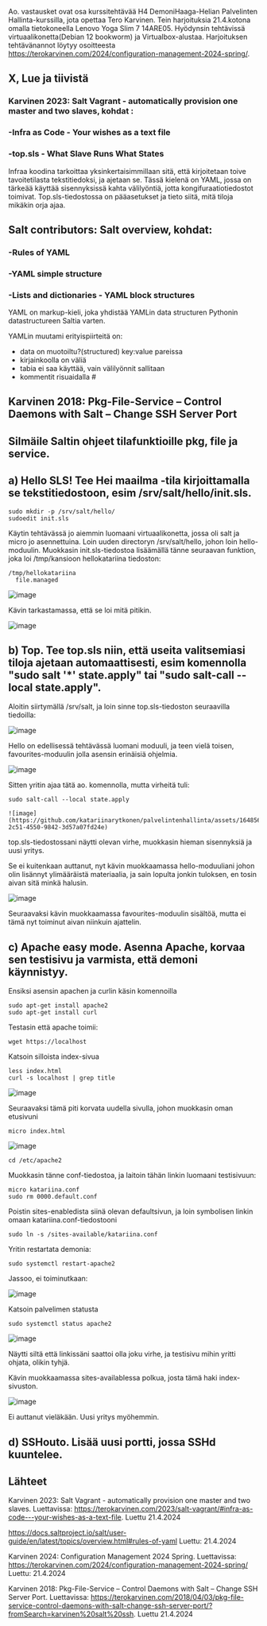 Ao. vastausket ovat osa kurssitehtävää H4 DemoniHaaga-Helian Palvelinten Hallinta-kurssilla, jota opettaa Tero Karvinen.
Tein harjoituksia 21.4.kotona omalla tietokoneella Lenovo Yoga Slim 7 14ARE05. Hyödynsin tehtävissä virtuaalikonetta(Debian 12 bookworm) ja Virtualbox-alustaa.
Harjoituksen tehtävänannot löytyy osoitteesta https://terokarvinen.com/2024/configuration-management-2024-spring/.

## X, Lue ja tiivistä
### Karvinen 2023: Salt Vagrant - automatically provision one master and two slaves, kohdat :
### -Infra as Code - Your wishes as a text file
### -top.sls - What Slave Runs What States

Infraa koodina tarkoittaa yksinkertaisimmillaan sitä, että kirjoitetaan toive tavoitetilasta tekstitiedoksi, ja ajetaan se. Tässä kielenä on YAML, jossa on tärkeää käyttää sisennyksissä kahta välilyöntiä, jotta kongifuraatiotiedostot toimivat. 
Top.sls-tiedostossa on pääasetukset ja tieto siitä, mitä tiloja mikäkin orja ajaa.  

## Salt contributors: Salt overview, kohdat:
### -Rules of YAML
### -YAML simple structure
### -Lists and dictionaries - YAML block structures

YAML on markup-kieli, joka yhdistää  YAMLin data structuren Pythonin datastructureen Saltia varten. 

YAMLin muutami erityispiirteitä on:
- data on muotoiltu?(structured) key:value pareissa
- kirjainkoolla on väliä
- tabia ei saa käyttää, vain välilyönnit sallitaan
- kommentit risuaidalla # 

## Karvinen 2018: Pkg-File-Service – Control Daemons with Salt – Change SSH Server Port

## Silmäile Saltin ohjeet tilafunktioille pkg, file ja service. 

## a) Hello SLS! Tee Hei maailma -tila kirjoittamalla se tekstitiedostoon, esim /srv/salt/hello/init.sls.

    sudo mkdir -p /srv/salt/hello/
    sudoedit init.sls
  
Käytin tehtävässä jo aiemmin luomaani virtuaalikonetta, jossa oli salt ja micro jo asennettuina.
Loin uuden directoryn /srv/salt/hello, johon loin hello-moduulin.
Muokkasin init.sls-tiedostoa lisäämällä tänne seuraavan funktion, joka loi /tmp/kansioon hellokatariina tiedoston:

    /tmp/hellokatariina
      file.managed

![image](https://github.com/katariinarytkonen/palvelintenhallinta/assets/164856665/b349132d-dc99-40a9-bdad-6b587eaaafc1)

Kävin tarkastamassa, että se loi mitä pitikin.

![image](https://github.com/katariinarytkonen/palvelintenhallinta/assets/164856665/196782e0-233a-4e30-8337-a1b782211bb2)

## b) Top. Tee top.sls niin, että useita valitsemiasi tiloja ajetaan automaattisesti, esim komennolla "sudo salt '*' state.apply" tai "sudo salt-call --local state.apply".

Aloitin siirtymällä /srv/salt, ja loin sinne top.sls-tiedoston seuraavilla tiedoilla:

![image](https://github.com/katariinarytkonen/palvelintenhallinta/assets/164856665/6404ad3a-f4a0-43c3-808d-aad1899c333f)

Hello on edellisessä tehtävässä luomani moduuli, ja teen vielä toisen, favourites-moduulin jolla asensin erinäisiä ohjelmia.

![image](https://github.com/katariinarytkonen/palvelintenhallinta/assets/164856665/36563782-93c3-4da2-9989-57b5cb50724a)

Sitten yritin ajaa tätä ao. komennolla, mutta virheitä tuli:

    sudo salt-call --local state.apply

    ![image](https://github.com/katariinarytkonen/palvelintenhallinta/assets/164856665/5fed0b80-2c51-4550-9842-3d57a07fd24e)

top.sls-tiedostossani näytti olevan virhe, muokkasin hieman sisennyksiä ja uusi yritys.

Se ei kuitenkaan auttanut, nyt kävin muokkaamassa hello-moduuliani johon olin lisännyt ylimääräistä materiaalia, ja sain lopulta jonkin tuloksen, en tosin aivan sitä minkä halusin.

![image](https://github.com/katariinarytkonen/palvelintenhallinta/assets/164856665/3984eaf2-f717-4903-97a3-ce4dde9d28dc)

Seuraavaksi kävin muokkaamassa favourites-moduulin sisältöä, mutta ei tämä nyt toiminut aivan niinkuin ajattelin.

## c) Apache easy mode. Asenna Apache, korvaa sen testisivu ja varmista, että demoni käynnistyy.

Ensiksi asensin apachen ja curlin käsin komennoilla

    sudo apt-get install apache2
    sudo apt-get install curl

Testasin että apache toimii:

    wget https://localhost
    
Katsoin silloista index-sivua 

    less index.html
    curl -s localhost | grep title

   ![image](https://github.com/katariinarytkonen/palvelintenhallinta/assets/164856665/133f16f8-223c-4fbc-949c-dc9bff434a10)

Seuraavaksi tämä piti korvata uudella sivulla, johon muokkasin oman etusivuni

    micro index.html
    
![image](https://github.com/katariinarytkonen/palvelintenhallinta/assets/164856665/9c30a9c9-800d-472b-81d2-aa62e21bed38)

    cd /etc/apache2

Muokkasin tänne conf-tiedostoa, ja laitoin tähän linkin luomaani testisivuun:

    micro katariina.conf
    sudo rm 0000.default.conf
    
Poistin sites-enabledista siinä olevan defaultsivun, ja loin symbolisen linkin omaan katariina.conf-tiedostooni

    sudo ln -s /sites-available/katariina.conf

Yritin restartata demonia:

    sudo systemctl restart-apache2

Jassoo, ei toiminutkaan:

![image](https://github.com/katariinarytkonen/palvelintenhallinta/assets/164856665/271232d6-00af-4ad5-8083-571c17216519)

Katsoin palvelimen statusta

    sudo systemctl status apache2

 ![image](https://github.com/katariinarytkonen/palvelintenhallinta/assets/164856665/71d5a5c7-6ec4-498d-811d-83482e32987a)

Näytti siltä että linkissäni saattoi olla joku virhe, ja testisivu mihin yritti ohjata, olikin tyhjä.

Kävin muokkaamassa sites-availablessa polkua, josta tämä haki index-sivuston.

![image](https://github.com/katariinarytkonen/palvelintenhallinta/assets/164856665/77a59603-3cc5-4898-8da1-1266eadcaee8)

Ei auttanut vieläkään. Uusi yritys myöhemmin.





## d) SSHouto. Lisää uusi portti, jossa SSHd kuuntelee.


## Lähteet

Karvinen 2023: Salt Vagrant - automatically provision one master and two slaves. Luettavissa:
https://terokarvinen.com/2023/salt-vagrant/#infra-as-code---your-wishes-as-a-text-file. Luettu 21.4.2024

https://docs.saltproject.io/salt/user-guide/en/latest/topics/overview.html#rules-of-yaml Luettu: 21.4.2024

Karvinen 2024: Configuration Management 2024 Spring. Luettavissa:
https://terokarvinen.com/2024/configuration-management-2024-spring/ Luettu: 21.4.2024

Karvinen 2018: Pkg-File-Service – Control Daemons with Salt – Change SSH Server Port. Luettavissa:
https://terokarvinen.com/2018/04/03/pkg-file-service-control-daemons-with-salt-change-ssh-server-port/?fromSearch=karvinen%20salt%20ssh. Luettu 21.4.2024
